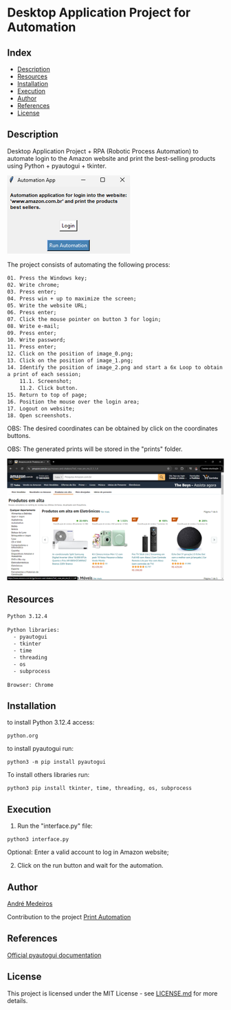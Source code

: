 # Desktop Application Project for Automation

## Index
- [Description](#Description)
- [Resources](#Resources)
- [Installation](#Installation)
- [Execution](#Execution)
- [Author](#Author)
- [References](#References)
- [License](#License)

## Description
Desktop Application Project + RPA (Robotic Process Automation) to automate login to the Amazon website and print the best-selling products using Python + pyautogui + tkinter.

![](images/interface.png)

The project consists of automating the following process:
```
01. Press the Windows key;
02. Write chrome;
03. Press enter;
04. Press win + up to maximize the screen;
05. Write the website URL;
06. Press enter;
07. Click the mouse pointer on button 3 for login;
08. Write e-mail;
09. Press enter;
10. Write password;
11. Press enter;
12. Click on the position of image_0.png;
13. Click on the position of image_1.png;
14. Identify the position of image_2.png and start a 6x Loop to obtain a print of each session;
    11.1. Screenshot;
    11.2. Click button.
15. Return to top of page;
16. Position the mouse over the login area;
17. Logout on website;
18. Open screenshots.
```

OBS: The desired coordinates can be obtained by click on the coordinates buttons.

OBS: The generated prints will be stored in the "prints" folder.

![](images/result.png)

## Resources
```
Python 3.12.4

Python libraries: 
  - pyautogui
  - tkinter
  - time
  - threading
  - os
  - subprocess

Browser: Chrome
```

## Installation

to install Python 3.12.4 access: 
```
python.org
```

to install pyautogui run: 
```
python3 -m pip install pyautogui
```

To install others libraries run: 
```
python3 pip install tkinter, time, threading, os, subprocess
```

## Execution

1. Run the "interface.py" file:
```
python3 interface.py
```
Optional: Enter a valid account to log in Amazon website;

2. Click on the run button and wait for the automation.

## Author

[André Medeiros](https://github.com/andreemedeiros)

Contribution to the project [Print Automation](https://github.com/andreemedeiros/Print-Automation/graphs/contributors)

## References

[Official pyautogui documentation](https://pyautogui.readthedocs.io/en/latest/#)


## License
This project is licensed under the MIT License - see [LICENSE.md](LICENSE.md) for more details.
